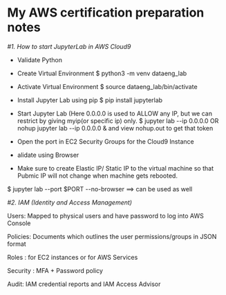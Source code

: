 # My AWS certification preparation notes

*#1. How to start JupyterLab in AWS Cloud9*

- Validate Python

- Create Virtual Environment $ python3 -m venv dataeng_lab

- Activate Virtual Environment $ source dataeng_lab/bin/activate

- Install Jupyter Lab using pip $ pip install jupyterlab

- Start Jupyter Lab (Here 0.0.0.0 is used to ALLOW any IP, but we can restrict by giving myip(or specific ip) only. 
  $ jupyter lab --ip 0.0.0.0 OR nohup jupyter lab --ip 0.0.0.0 & and view nohup.out to get that token

- Open the port in EC2 Security Groups for the Cloud9 Instance

- alidate using Browser

- Make sure to create Elastic IP/ Static IP to the virtual machine so that Pubmic IP will not change when machine gets rebooted.

$ jupyter lab --port $PORT --no-browser ==> can be used as well

*#2. IAM (Identity and Access Management)*

Users: Mapped to physical users and have password to log into AWS Console

Policies: Documents which outlines the user permissions/groups in JSON format

Roles : for EC2 instances or for AWS Services

Security : MFA + Password policy

Audit: IAM credential reports and IAM Access Advisor
